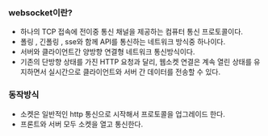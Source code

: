### websocket이란?
- 하나의 TCP 접속에 전이중 통신 채널을 제공하는 컴퓨터 통신 프로토콜이다.
- 폴링 , 긴폴링 , sse와 함께 API를 통신하는 네트워크 방식중 하나이다.
- 서버와 클라이언트간 양방향 연결형 네트워크 통신방식이다.
- 기존의 단방향 상태를 가진 HTTP 요청과 달리, 웹소켓 연결은 계속 열린 상태를 유지하면서 실시간으로 클라이언트와 서버 간 데이터를 전송할 수 있다.

### 동작방식
- 소켓은 일반적인 http 통신으로 시작해서 프로토콜을 업그레이드 한다.
- 프론트와 서버 모두 소켓을 열고 통신한다.
